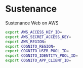 # Sustenance

Sustenance Web on AWS

```bash
export AWS_ACCESS_KEY_ID=
export AWS_SECRET_ACCESS_KEY=
export AWS_REGION=
export COGNITO_REGION=
export COGNITO_USER_POOL_ID=
export COGNITO_IDENTITY_POOL_ID=
export COGNITO_APP_CLIENT_ID=
```
